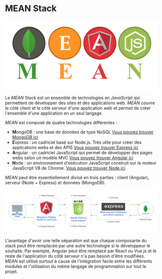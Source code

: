 # MEAN Stack

![MEAN Stack](./../../../assets/images/MEANSTack.png)

Le _MEAN_ Stack est un ensemble de technologies en _JavaScript_ qui permettent de développer des sites et des applications web. _MEAN_ couvre le côté client et le côté serveur d'une application web et permet de créer l'ensemble d'une application en un seul langage.

_MEAN_ est composé de quatre technologies différentes :

- **M**ongoDB : une base de données de type NoSQL [Vous pouvez trouver MongoDB ici](https://www.mongodb.com/)
- **E**xpress : un cadriciel basé sur Node.js. Très utile pour créer des applications webs et des APIS [Vous pouvez trouver Express ici](https://expressjs.com/)
- **A**ngular : un cadriciel JavaScript qui permet de développer des pages webs selon un modèle MVC [Vous pouvez trouver Angular ici](https://angular.io/)
- **N**ode : un environnement d'exécution JavaScript construit sur le moteur JavaScript V8 de Chrome. [Vous pouvez trouver Node ici](https://nodejs.org/fr/) 

_MEAN_ peut être essentiellement divisé en trois parties : client (Angular), serveur (Node + Express) et données (MongoDB).

![Pipeline de MEAN ](./../../../assets/images/MEANorder.png)

L'avantage d'avoir une telle séparation est que chaque composante du stack peut être remplacée par une autre technologie si le développeur le souhaite. Par exemple, Angular peut être remplacé par React ou Vue.js et le reste de l'application du côté serveur n'a pas besoin d'être modifiées.
_MEAN_ est utilisé surtout à cause de l'intégration facile entre les différents modules et l'utilisation du même langage de programmation sur tout le projet.